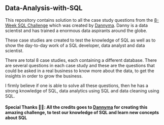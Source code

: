 ## Data-Analysis-with-SQL

This repository contains solution to all the case study questions from the [8-Week SQL Challenge](https://8weeksqlchallenge.com/) which was created by [Dannyma](https://www.linkedin.com/in/datawithdanny/). Danny is a data scientist and has trained a enormous data aspirants around the globe. 

These case studies are created to test the knowledge of SQL as well as to show the day-to-day work of a SQL developer, data analyst and data scientist.

There are total 8 case studies, each containing a different database. There are several questions in each case study and these are the questions that could be asked in a real business to know more about the data, to get the insights in order to grow the business. 

I firmly believe if one is able to solve all these questions, then he has a strong knowledge of SQL, data analytics using SQL and data cleaning using SQL.

#### Special Thanks 🙏🏼: All the credits goes to [Dannyma](https://www.linkedin.com/in/datawithdanny/) for creating this amazing challenge, to test our knowledge of SQL and learn new concepts about SQL
